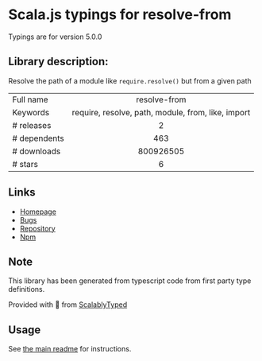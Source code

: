 
# Scala.js typings for resolve-from

Typings are for version 5.0.0

## Library description:
Resolve the path of a module like `require.resolve()` but from a given path

|                    |                 |
| ------------------ | :-------------: |
| Full name          | resolve-from |
| Keywords           | require, resolve, path, module, from, like, import |
| # releases         | 2 |
| # dependents       | 463 |
| # downloads        | 800926505 |
| # stars            | 6 |

## Links
- [Homepage](https://github.com/sindresorhus/resolve-from#readme)
- [Bugs](https://github.com/sindresorhus/resolve-from/issues)
- [Repository](https://github.com/sindresorhus/resolve-from)
- [Npm](https://www.npmjs.com/package/resolve-from)
    


## Note
This library has been generated from typescript code from first party type definitions.

Provided with :purple_heart: from [ScalablyTyped](https://github.com/oyvindberg/ScalablyTyped)

## Usage
See [the main readme](../../readme.md) for instructions.


